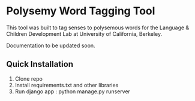 # Polysemy Word Tagging Tool

This tool was built to tag senses to polysemous words for the Language & Children Development Lab at University of California, Berkeley. 

Documentation to be updated soon.

## Quick Installation
1. Clone repo
2. Install requirements.txt and other libraries
3. Run django app : python manage.py runserver
